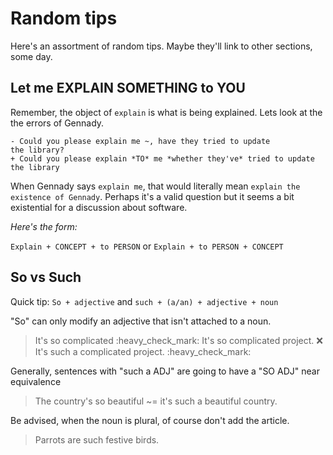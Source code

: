 
# Random tips

Here's an assortment of random tips. Maybe they'll link to other sections, some
day.

## Let me EXPLAIN SOMETHING to YOU

Remember, the object of `explain` is what is being explained. Lets look at the
the errors of Gennady.

```diffs
- Could you please explain me ~, have they tried to update
the library? 
+ Could you please explain *TO* me *whether they've* tried to update the library
```
When Gennady says `explain me`, that would literally mean `explain the
existence of Gennady`. Perhaps it's a valid question but it seems a bit
existential for a discussion about software.

*Here's the form:*

`Explain + CONCEPT + to PERSON` or `Explain + to PERSON + CONCEPT`  



## So vs Such
Quick tip: `So + adjective` and `such + (a/an) + adjective + noun`
 
"So" can only modify an adjective that isn't attached to a noun.
> It's so complicated :heavy\_check\_mark:
> It's so complicated project. :x:
> It's such a complicated project. :heavy\_check\_mark:

Generally, sentences with "such a ADJ" are going to have a "SO ADJ" near equivalence

> The country's so beautiful ~= it's such a beautiful country.

Be advised, when the noun is plural, of course don't add the article.

> Parrots are such festive birds.

